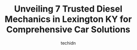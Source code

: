 ---
layout: ampstory
image: https://images.unsplash.com/photo-1632275228556-6d7878f59eea?ixlib=rb-4.0.3&ixid=MnwxMjA3fDB8MHxwaG90by1wYWdlfHx8fGVufDB8fHx8&auto=format&fit=crop&w=640&h=853&q=80
author: techidn
featured: false
description: When it comes to finding reliable automotive experts in Lexington KY, USA, look no further than the 7 best Diesel Mechanic in the area. With their exceptional skills and dedication to provid
title: Unveiling 7 Trusted Diesel Mechanics in Lexington KY for Comprehensive Car Solutions
cover:
   title: Unveiling 7 Trusted Diesel Mechanics in Lexington KY for Comprehensive Car Solutions
   subtitle: Rickpate
   background: https://images.unsplash.com/photo-1632275228556-6d7878f59eea?ixlib=rb-4.0.3&ixid=MnwxMjA3fDB8MHxwaG90by1wYWdlfHx8fGVufDB8fHx8&auto=format&fit=crop&w=640&h=853&q=80

pages: 
 - layout: thirds
   top: <h1>#1 Quality Truck & Trailer Repair</h1>
   bottom: "<p>Needed four batteries to get my truck started.  They were there within a hour of calling and had me back up and running.  Really great mechanics and good conversation whi</p>"
   background: https://www.knot35.com/toplist/wp-content/uploads/2023/06/best-diesel-mechanic-1-in-lexington-ky-1685838891.jpeg
   backgroundblur: true
 - layout: thirds
   top: <h1>#2 Cliffs Truck Service</h1>
   bottom: "<p>401 McConnell Springs Rd, Lexington, KY 40504, United States</p>"
   background: https://www.knot35.com/toplist/wp-content/uploads/2023/06/best-diesel-mechanic-2-in-lexington-ky-1685838892.jpeg
   cta:
      link: https://www.knot35.com/toplist/unveiling-7-trusted-diesel-mechanics-in-lexington-ky-for-comprehensive-car-solutions/
      text: Unveiling 7 Trusted Diesel Mechanics in Lexington KY for Comprehensive Car Solutions
 - layout: thirds
   top: <h1>#3 Paul Miller Heavy Truck Center</h1>
   bottom: "<p>981 Beasley St, Lexington, KY 40505, United States</p>"
   background: https://www.knot35.com/toplist/wp-content/uploads/2023/06/best-diesel-mechanic-3-in-lexington-ky-1685838892.jpeg
   cta:
      link: https://www.knot35.com/toplist/unveiling-7-trusted-diesel-mechanics-in-lexington-ky-for-comprehensive-car-solutions/
      text: Unveiling 7 Trusted Diesel Mechanics in Lexington KY for Comprehensive Car Solutions
 - layout: thirds
   top: <h1>#4 Guillermos Auto Repair</h1>
   bottom: "<p>842 Porter Pl, Lexington, KY 40508, United States</p>"
   background: https://images.unsplash.com/photo-1531169509526-f8f1fdaa4a67?ixlib=rb-4.0.3&ixid=MnwxMjA3fDB8MHxwaG90by1wYWdlfHx8fGVufDB8fHx8&auto=format&fit=crop&w=640&h=853&q=80
   cta:
      link: https://www.knot35.com/toplist/unveiling-7-trusted-diesel-mechanics-in-lexington-ky-for-comprehensive-car-solutions/
      text: Unveiling 7 Trusted Diesel Mechanics in Lexington KY for Comprehensive Car Solutions
 - layout: thirds
   top: <h1>#5 Lexington Auto Spring, Brake & Alignment Co</h1>
   bottom: "<p>565 Blue Sky Pkwy, Lexington, KY 40509, United States</p>"
   background: https://images.unsplash.com/photo-1527067829737-402993088e6b?ixlib=rb-4.0.3&ixid=MnwxMjA3fDB8MHxwaG90by1wYWdlfHx8fGVufDB8fHx8&auto=format&fit=crop&w=640&h=853&q=80
   cta:
      link: https://www.knot35.com/toplist/unveiling-7-trusted-diesel-mechanics-in-lexington-ky-for-comprehensive-car-solutions/
      text: Unveiling 7 Trusted Diesel Mechanics in Lexington KY for Comprehensive Car Solutions
 - layout: thirds
   top: <h1>#6 Red Eagle Trucking Repair</h1>
   bottom: "<p>2803 Georgetown Rd, Lexington, KY 40511, United States</p>"
   background: https://images.unsplash.com/photo-1599422314077-f4dfdaa4cd09?ixlib=rb-4.0.3&ixid=MnwxMjA3fDB8MHxwaG90by1wYWdlfHx8fGVufDB8fHx8&auto=format&fit=crop&w=640&h=853&q=80
   cta:
      link: https://www.knot35.com/toplist/unveiling-7-trusted-diesel-mechanics-in-lexington-ky-for-comprehensive-car-solutions/
      text: Unveiling 7 Trusted Diesel Mechanics in Lexington KY for Comprehensive Car Solutions
 - layout: thirds
   top: <h1>#7 J and J Truck Repair Service</h1>
   bottom: "<p>2245 N Yarnallton Pike, Lexington, KY 40511, United States</p>"
   background: https://images.unsplash.com/photo-1527066579998-dbbae57f45ce?ixlib=rb-4.0.3&ixid=MnwxMjA3fDB8MHxwaG90by1wYWdlfHx8fGVufDB8fHx8&auto=format&fit=crop&w=640&h=853&q=80
   cta:
      link: https://www.knot35.com/toplist/unveiling-7-trusted-diesel-mechanics-in-lexington-ky-for-comprehensive-car-solutions/
      text: Unveiling 7 Trusted Diesel Mechanics in Lexington KY for Comprehensive Car Solutions
 - layout: thirds
   middle: Continue reading...
   background: https://images.unsplash.com/photo-1547366785-564103df7e13?ixlib=rb-4.0.3&ixid=MnwxMjA3fDB8MHxwaG90by1wYWdlfHx8fGVufDB8fHx8&auto=format&fit=crop&w=640&h=853&q=80
   cta:
      link: https://www.knot35.com/toplist/unveiling-7-trusted-diesel-mechanics-in-lexington-ky-for-comprehensive-car-solutions/
      text: Unveiling 7 Trusted Diesel Mechanics in Lexington KY for Comprehensive Car Solutions
      
---